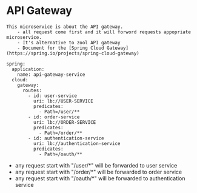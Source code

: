 # API Gateway
    This microservice is about the API gateway.
        - all request come first and it will forword requests appopriate microservice.
        - It's alternative to zool API gateway
        - Document for the [Spring Cloud Gateway](https://spring.io/projects/spring-cloud-gateway)

```
spring:
  application:
    name: api-gateway-service
  cloud:
    gateway:
      routes:
        - id: user-service
          uri: lb://USER-SERVICE
          predicates:
            - Path=/user/**
        - id: order-service
          uri: lb://ORDER-SERVICE
          predicates:
            - Path=/order/**
        - id: authentication-service
          uri: lb://authentication-service
          predicates:
            - Path=/oauth/**

```

 - any request start with "/user/*" will be forwarded to user service
 - any request start with "/order/*" will be forwarded to order service
 - any request start with "/oauth/*" will be forwarded to authentication service